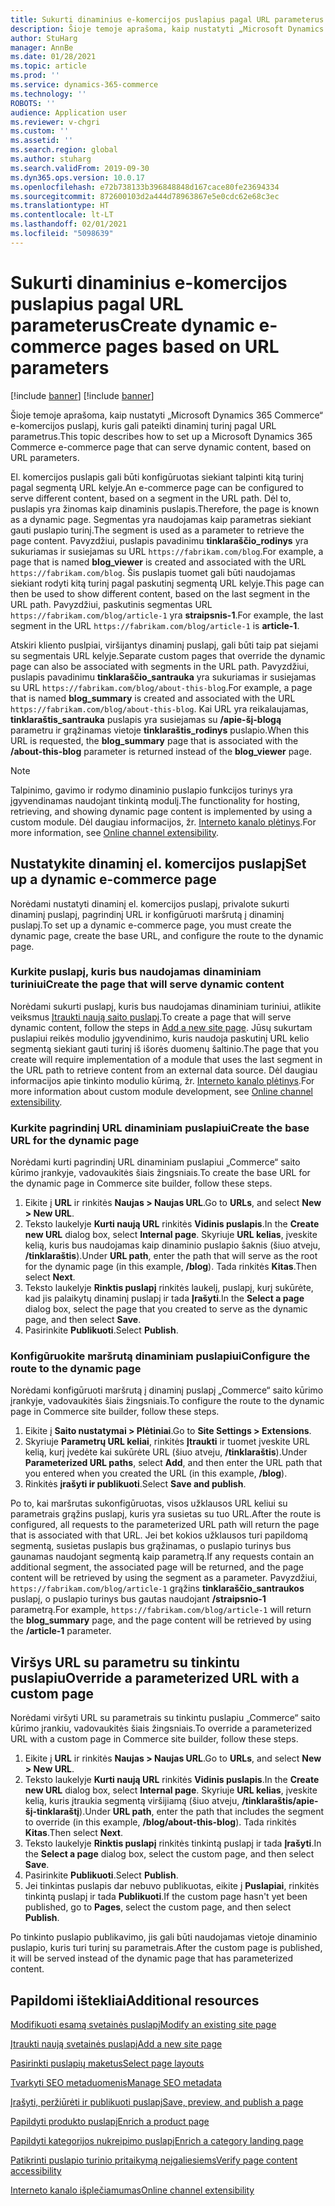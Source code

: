 ```yaml
---
title: Sukurti dinaminius e-komercijos puslapius pagal URL parameterus
description: Šioje temoje aprašoma, kaip nustatyti „Microsoft Dynamics 365 Commerce“ e-komercijos puslapį, kuris gali pateikti dinaminį turinį pagal URL parametrus.
author: StuHarg
manager: AnnBe
ms.date: 01/28/2021
ms.topic: article
ms.prod: ''
ms.service: dynamics-365-commerce
ms.technology: ''
ROBOTS: ''
audience: Application user
ms.reviewer: v-chgri
ms.custom: ''
ms.assetid: ''
ms.search.region: global
ms.author: stuharg
ms.search.validFrom: 2019-09-30
ms.dyn365.ops.version: 10.0.17
ms.openlocfilehash: e72b738133b396848848d167cace80fe23694334
ms.sourcegitcommit: 872600103d2a444d78963867e5e0cdc62e68c3ec
ms.translationtype: HT
ms.contentlocale: lt-LT
ms.lasthandoff: 02/01/2021
ms.locfileid: "5098639"
---
```

# <a name="create-dynamic-e-commerce-pages-based-on-url-parameters"></a><span data-ttu-id="7cd5e-103">Sukurti dinaminius e-komercijos puslapius pagal URL parameterus</span><span class="sxs-lookup"><span data-stu-id="7cd5e-103">Create dynamic e-commerce pages based on URL parameters</span></span>

[!include [banner](includes/banner.md)]
[!include [banner](includes/preview-banner.md)]

<span data-ttu-id="7cd5e-104">Šioje temoje aprašoma, kaip nustatyti „Microsoft Dynamics 365 Commerce“ e-komercijos puslapį, kuris gali pateikti dinaminį turinį pagal URL parametrus.</span><span class="sxs-lookup"><span data-stu-id="7cd5e-104">This topic describes how to set up a Microsoft Dynamics 365 Commerce e-commerce page that can serve dynamic content, based on URL parameters.</span></span>

<span data-ttu-id="7cd5e-105">El. komercijos puslapis gali būti konfigūruotas siekiant talpinti kitą turinį pagal segmentą URL kelyje.</span><span class="sxs-lookup"><span data-stu-id="7cd5e-105">An e-commerce page can be configured to serve different content, based on a segment in the URL path.</span></span> <span data-ttu-id="7cd5e-106">Dėl to, puslapis yra žinomas kaip dinaminis puslapis.</span><span class="sxs-lookup"><span data-stu-id="7cd5e-106">Therefore, the page is known as a dynamic page.</span></span> <span data-ttu-id="7cd5e-107">Segmentas yra naudojamas kaip parametras siekiant gauti puslapio turinį.</span><span class="sxs-lookup"><span data-stu-id="7cd5e-107">The segment is used as a parameter to retrieve the page content.</span></span> <span data-ttu-id="7cd5e-108">Pavyzdžiui, puslapis pavadinimu **tinklaraščio\_rodinys** yra sukuriamas ir susiejamas su URL `https://fabrikam.com/blog`.</span><span class="sxs-lookup"><span data-stu-id="7cd5e-108">For example, a page that is named **blog\_viewer** is created and associated with the URL `https://fabrikam.com/blog`.</span></span> <span data-ttu-id="7cd5e-109">Šis puslapis tuomet gali būti naudojamas siekiant rodyti kitą turinį pagal paskutinį segmentą URL kelyje.</span><span class="sxs-lookup"><span data-stu-id="7cd5e-109">This page can then be used to show different content, based on the last segment in the URL path.</span></span> <span data-ttu-id="7cd5e-110">Pavyzdžiui, paskutinis segmentas URL `https://fabrikam.com/blog/article-1` yra **straipsnis-1**.</span><span class="sxs-lookup"><span data-stu-id="7cd5e-110">For example, the last segment in the URL `https://fabrikam.com/blog/article-1` is **article-1**.</span></span>

<span data-ttu-id="7cd5e-111">Atskiri kliento puslpiai, viršijantys dinaminį puslapį, gali būti taip pat siejami su segmentais URL kelyje.</span><span class="sxs-lookup"><span data-stu-id="7cd5e-111">Separate custom pages that override the dynamic page can also be associated with segments in the URL path.</span></span> <span data-ttu-id="7cd5e-112">Pavyzdžiui, puslapis pavadinimu **tinklaraščio\_santrauka** yra sukuriamas ir susiejamas su URL `https://fabrikam.com/blog/about-this-blog`.</span><span class="sxs-lookup"><span data-stu-id="7cd5e-112">For example, a page that is named **blog\_summary** is created and associated with the URL `https://fabrikam.com/blog/about-this-blog`.</span></span> <span data-ttu-id="7cd5e-113">Kai URL yra reikalaujamas, **tinklaraštis\_santrauka** puslapis yra susiejamas su **/apie-šį-blogą** parametru ir grąžinamas vietoje **tinklaraštis\_rodinys** puslapio.</span><span class="sxs-lookup"><span data-stu-id="7cd5e-113">When this URL is requested, the **blog\_summary** page that is associated with the **/about-this-blog** parameter is returned instead of the **blog\_viewer** page.</span></span>

> [!NOTE]
> <span data-ttu-id="7cd5e-114">Talpinimo, gavimo ir rodymo dinaminio puslapio funkcijos turinys yra įgyvendinamas naudojant tinkintą modulį.</span><span class="sxs-lookup"><span data-stu-id="7cd5e-114">The functionality for hosting, retrieving, and showing dynamic page content is implemented by using a custom module.</span></span> <span data-ttu-id="7cd5e-115">Dėl daugiau informacijos, žr. [Interneto kanalo plėtinys](e-commerce-extensibility/overview.md).</span><span class="sxs-lookup"><span data-stu-id="7cd5e-115">For more information, see [Online channel extensibility](e-commerce-extensibility/overview.md).</span></span>

## <a name="set-up-a-dynamic-e-commerce-page"></a><span data-ttu-id="7cd5e-116">Nustatykite dinaminį el. komercijos puslapį</span><span class="sxs-lookup"><span data-stu-id="7cd5e-116">Set up a dynamic e-commerce page</span></span>

<span data-ttu-id="7cd5e-117">Norėdami nustatyti dinaminį el. komercijos puslapį, privalote sukurti dinaminį puslapį, pagrindinį URL ir konfigūruoti maršrutą į dinaminį puslapį.</span><span class="sxs-lookup"><span data-stu-id="7cd5e-117">To set up a dynamic e-commerce page, you must create the dynamic page, create the base URL, and configure the route to the dynamic page.</span></span>

### <a name="create-the-page-that-will-serve-dynamic-content"></a><span data-ttu-id="7cd5e-118">Kurkite puslapį, kuris bus naudojamas dinaminiam turiniui</span><span class="sxs-lookup"><span data-stu-id="7cd5e-118">Create the page that will serve dynamic content</span></span>

<span data-ttu-id="7cd5e-119">Norėdami sukurti puslapį, kuris bus naudojamas dinaminiam turiniui, atlikite veiksmus [Įtraukti naują saito puslapį](add-new-page.md).</span><span class="sxs-lookup"><span data-stu-id="7cd5e-119">To create a page that will serve dynamic content, follow the steps in [Add a new site page](add-new-page.md).</span></span> <span data-ttu-id="7cd5e-120">Jūsų sukurtam puslapiui reikės modulio įgyvendinimo, kuris naudoja paskutinį URL kelio segmentą siekiant gauti turinį iš išorės duomenų šaltinio.</span><span class="sxs-lookup"><span data-stu-id="7cd5e-120">The page that you create will require implementation of a module that uses the last segment in the URL path to retrieve content from an external data source.</span></span> <span data-ttu-id="7cd5e-121">Dėl daugiau informacijos apie tinkinto modulio kūrimą, žr. [Interneto kanalo plėtinys](e-commerce-extensibility/overview.md).</span><span class="sxs-lookup"><span data-stu-id="7cd5e-121">For more information about custom module development, see [Online channel extensibility](e-commerce-extensibility/overview.md).</span></span>

### <a name="create-the-base-url-for-the-dynamic-page"></a><span data-ttu-id="7cd5e-122">Kurkite pagrindinį URL dinaminiam puslapiui</span><span class="sxs-lookup"><span data-stu-id="7cd5e-122">Create the base URL for the dynamic page</span></span>

<span data-ttu-id="7cd5e-123">Norėdami kurti pagrindinį URL dinaminiam puslapiui „Commerce“ saito kūrimo įrankyje, vadovaukitės šiais žingsniais.</span><span class="sxs-lookup"><span data-stu-id="7cd5e-123">To create the base URL for the dynamic page in Commerce site builder, follow these steps.</span></span>

1. <span data-ttu-id="7cd5e-124">Eikite į **URL** ir rinkitės **Naujas \> Naujas URL**.</span><span class="sxs-lookup"><span data-stu-id="7cd5e-124">Go to **URLs**, and select **New \> New URL**.</span></span>
1. <span data-ttu-id="7cd5e-125">Teksto laukelyje **Kurti naują URL** rinkitės **Vidinis puslapis**.</span><span class="sxs-lookup"><span data-stu-id="7cd5e-125">In the **Create new URL** dialog box, select **Internal page**.</span></span> <span data-ttu-id="7cd5e-126">Skyriuje **URL kelias**, įveskite kelią, kuris bus naudojamas kaip dinaminio puslapio šaknis (šiuo atveju, **/tinklaraštis**).</span><span class="sxs-lookup"><span data-stu-id="7cd5e-126">Under **URL path**, enter the path that will serve as the root for the dynamic page (in this example, **/blog**).</span></span> <span data-ttu-id="7cd5e-127">Tada rinkitės **Kitas**.</span><span class="sxs-lookup"><span data-stu-id="7cd5e-127">Then select **Next**.</span></span>
1. <span data-ttu-id="7cd5e-128">Teksto laukelyje **Rinktis puslapį** rinkitės laukelį, puslapį, kurį sukūrėte, kad jis palaikytų dinaminį puslapį ir tada **Įrašyti**.</span><span class="sxs-lookup"><span data-stu-id="7cd5e-128">In the **Select a page** dialog box, select the page that you created to serve as the dynamic page, and then select **Save**.</span></span>
1. <span data-ttu-id="7cd5e-129">Pasirinkite **Publikuoti**.</span><span class="sxs-lookup"><span data-stu-id="7cd5e-129">Select **Publish**.</span></span>

### <a name="configure-the-route-to-the-dynamic-page"></a><span data-ttu-id="7cd5e-130">Konfigūruokite maršrutą dinaminiam puslapiui</span><span class="sxs-lookup"><span data-stu-id="7cd5e-130">Configure the route to the dynamic page</span></span>

<span data-ttu-id="7cd5e-131">Norėdami konfigūruoti maršrutą į dinaminį puslapį „Commerce“ saito kūrimo įrankyje, vadovaukitės šiais žingsniais.</span><span class="sxs-lookup"><span data-stu-id="7cd5e-131">To configure the route to the dynamic page in Commerce site builder, follow these steps.</span></span>

1. <span data-ttu-id="7cd5e-132">Eikite į **Saito nustatymai \> Plėtiniai**.</span><span class="sxs-lookup"><span data-stu-id="7cd5e-132">Go to **Site Settings \> Extensions**.</span></span>
1. <span data-ttu-id="7cd5e-133">Skyriuje **Parametrų URL keliai**, rinkitės **Įtraukti** ir tuomet įveskite URL kelią, kurį įvedėte kai sukūrėte URL (šiuo atveju, **/tinklaraštis**).</span><span class="sxs-lookup"><span data-stu-id="7cd5e-133">Under **Parameterized URL paths**, select **Add**, and then enter the URL path that you entered when you created the URL (in this example, **/blog**).</span></span>
1. <span data-ttu-id="7cd5e-134">Rinkitės **įrašyti ir publikuoti**.</span><span class="sxs-lookup"><span data-stu-id="7cd5e-134">Select **Save and publish**.</span></span>

<span data-ttu-id="7cd5e-135">Po to, kai maršrutas sukonfigūruotas, visos užklausos URL keliui su parametrais grąžins puslapį, kuris yra susietas su tuo URL.</span><span class="sxs-lookup"><span data-stu-id="7cd5e-135">After the route is configured, all requests to the parameterized URL path will return the page that is associated with that URL.</span></span> <span data-ttu-id="7cd5e-136">Jei bet kokios užklausos turi papildomą segmentą, susietas puslapis bus grąžinamas, o puslapio turinys bus gaunamas naudojant segmentą kaip parametrą.</span><span class="sxs-lookup"><span data-stu-id="7cd5e-136">If any requests contain an additional segment, the associated page will be returned, and the page content will be retrieved by using the segment as a parameter.</span></span> <span data-ttu-id="7cd5e-137">Pavyzdžiui, `https://fabrikam.com/blog/article-1` grąžins **tinklaraščio\_santraukos** puslapį, o puslapio turinys bus gautas naudojant **/straipsnio-1** parametrą.</span><span class="sxs-lookup"><span data-stu-id="7cd5e-137">For example, `https://fabrikam.com/blog/article-1` will return the **blog\_summary** page, and the page content will be retrieved by using the **/article-1** parameter.</span></span>

## <a name="override-a-parameterized-url-with-a-custom-page"></a><span data-ttu-id="7cd5e-138">Viršys URL su parametru su tinkintu puslapiu</span><span class="sxs-lookup"><span data-stu-id="7cd5e-138">Override a parameterized URL with a custom page</span></span>

<span data-ttu-id="7cd5e-139">Norėdami viršyti URL su parametrais su tinkintu puslapiu „Commerce“ saito kūrimo įrankiu, vadovaukitės šiais žingsniais.</span><span class="sxs-lookup"><span data-stu-id="7cd5e-139">To override a parameterized URL with a custom page in Commerce site builder, follow these steps.</span></span>

1. <span data-ttu-id="7cd5e-140">Eikite į **URL** ir rinkitės **Naujas \> Naujas URL**.</span><span class="sxs-lookup"><span data-stu-id="7cd5e-140">Go to **URLs**, and select **New \> New URL**.</span></span>
1. <span data-ttu-id="7cd5e-141">Teksto laukelyje **Kurti naują URL** rinkitės **Vidinis puslapis**.</span><span class="sxs-lookup"><span data-stu-id="7cd5e-141">In the **Create new URL** dialog box, select **Internal page**.</span></span> <span data-ttu-id="7cd5e-142">Skyriuje **URL kelias**, įveskite kelią, kuris įtraukia segmentą viršijiamą (šiuo atveju, **/tinklaraštis/apie-šį-tinklaraštį**).</span><span class="sxs-lookup"><span data-stu-id="7cd5e-142">Under **URL path**, enter the path that includes the segment to override (in this example, **/blog/about-this-blog**).</span></span> <span data-ttu-id="7cd5e-143">Tada rinkitės **Kitas**.</span><span class="sxs-lookup"><span data-stu-id="7cd5e-143">Then select **Next**.</span></span>
1. <span data-ttu-id="7cd5e-144">Teksto laukelyje **Rinktis puslapį** rinkitės tinkintą puslapį ir tada **Įrašyti**.</span><span class="sxs-lookup"><span data-stu-id="7cd5e-144">In the **Select a page** dialog box, select the custom page, and then select **Save**.</span></span>
1. <span data-ttu-id="7cd5e-145">Pasirinkite **Publikuoti**.</span><span class="sxs-lookup"><span data-stu-id="7cd5e-145">Select **Publish**.</span></span>
1. <span data-ttu-id="7cd5e-146">Jei tinkintas puslapis dar nebuvo publikuotas, eikite į **Puslapiai**, rinkitės tinkintą puslapį ir tada **Publikuoti**.</span><span class="sxs-lookup"><span data-stu-id="7cd5e-146">If the custom page hasn't yet been published, go to **Pages**, select the custom page, and then select **Publish**.</span></span>

<span data-ttu-id="7cd5e-147">Po tinkinto puslapio publikavimo, jis gali būti naudojamas vietoje dinaminio puslapio, kuris turi turinį su parametrais.</span><span class="sxs-lookup"><span data-stu-id="7cd5e-147">After the custom page is published, it will be served instead of the dynamic page that has parameterized content.</span></span>

## <a name="additional-resources"></a><span data-ttu-id="7cd5e-148">Papildomi ištekliai</span><span class="sxs-lookup"><span data-stu-id="7cd5e-148">Additional resources</span></span>

[<span data-ttu-id="7cd5e-149">Modifikuoti esamą svetainės puslapį</span><span class="sxs-lookup"><span data-stu-id="7cd5e-149">Modify an existing site page</span></span>](modify-existing-page.md)

[<span data-ttu-id="7cd5e-150">Įtraukti naują svetainės puslapį</span><span class="sxs-lookup"><span data-stu-id="7cd5e-150">Add a new site page</span></span>](add-new-page.md)

[<span data-ttu-id="7cd5e-151">Pasirinkti puslapių maketus</span><span class="sxs-lookup"><span data-stu-id="7cd5e-151">Select page layouts</span></span>](select-page-layouts.md)

[<span data-ttu-id="7cd5e-152">Tvarkyti SEO metaduomenis</span><span class="sxs-lookup"><span data-stu-id="7cd5e-152">Manage SEO metadata</span></span>](manage-seo-metadata.md)

[<span data-ttu-id="7cd5e-153">Įrašyti, peržiūrėti ir publikuoti puslapį</span><span class="sxs-lookup"><span data-stu-id="7cd5e-153">Save, preview, and publish a page</span></span>](save-preview-publish-page.md)

[<span data-ttu-id="7cd5e-154">Papildyti produkto puslapį</span><span class="sxs-lookup"><span data-stu-id="7cd5e-154">Enrich a product page</span></span>](enrich-product-page.md)

[<span data-ttu-id="7cd5e-155">Papildyti kategorijos nukreipimo puslapį</span><span class="sxs-lookup"><span data-stu-id="7cd5e-155">Enrich a category landing page</span></span>](enrich-category-page.md)

[<span data-ttu-id="7cd5e-156">Patikrinti puslapio turinio pritaikymą neįgaliesiems</span><span class="sxs-lookup"><span data-stu-id="7cd5e-156">Verify page content accessibility</span></span>](verify-accessibility.md)

[<span data-ttu-id="7cd5e-157">Interneto kanalo išplečiamumas</span><span class="sxs-lookup"><span data-stu-id="7cd5e-157">Online channel extensibility</span></span>](e-commerce-extensibility/overview.md)
